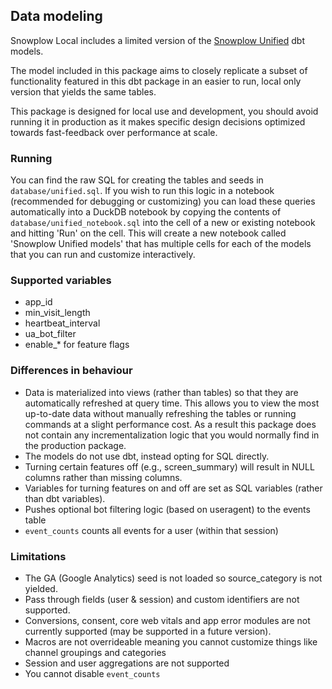 ## Data modeling

Snowplow Local includes a limited version of the [Snowplow Unified](https://docs.snowplow.io/docs/modeling-your-data/modeling-your-data-with-dbt/dbt-models/dbt-unified-data-model/) dbt models.

The model included in this package aims to closely replicate a subset of functionality featured in this dbt package in an easier to run, local only version that yields the same tables.

This package is designed for local use and development, you should avoid running it in production as it makes specific design decisions optimized towards fast-feedback over performance at scale.

### Running

You can find the raw SQL for creating the tables and seeds in `database/unified.sql`. If you wish to run this logic in a notebook (recommended for debugging or customizing) you can load these queries automatically into a DuckDB notebook by copying the contents of `database/unified_notebook.sql` into the cell of a new or existing notebook and hitting 'Run' on the cell. This will create a new notebook called 'Snowplow Unified models' that has multiple cells for each of the models that you can run and customize interactively.


### Supported variables
- app_id
- min_visit_length
- heartbeat_interval
- ua_bot_filter
- enable_* for feature flags


### Differences in behaviour
- Data is materialized into views (rather than tables) so that they are automatically refreshed at query time. This allows you to view the most up-to-date data without manually refreshing the tables or running commands at a slight performance cost. As a result this package does not contain any incrementalization logic that you would normally find in the production package.
- The models do not use dbt, instead opting for SQL directly.
- Turning certain features off (e.g., screen_summary) will result in NULL columns rather than missing columns.
- Variables for turning features on and off are set as SQL variables (rather than dbt variables).
- Pushes optional bot filtering logic (based on useragent) to the events table
- `event_counts` counts all events for a user (within that session)



### Limitations

- The GA (Google Analytics) seed is not loaded so source_category is not yielded.
- Pass through fields (user & session) and custom identifiers are not supported.
- Conversions, consent, core web vitals and app error modules are not currently supported (may be supported in a future version).
- Macros are not overrideable meaning you cannot customize things like channel groupings and categories
- Session and user aggregations are not supported
- You cannot disable `event_counts`